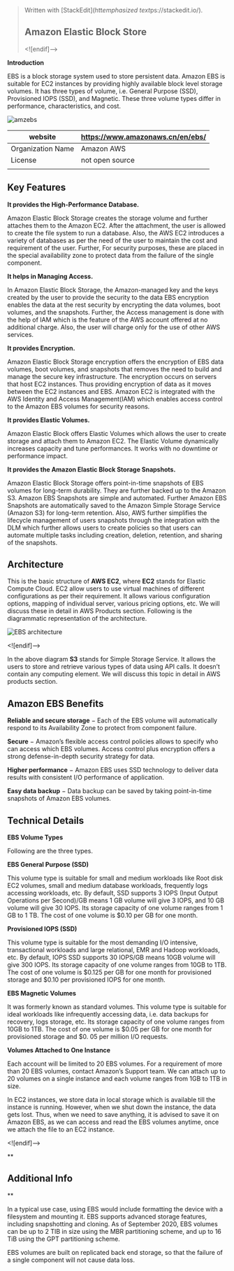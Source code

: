 ﻿


> Written with [StackEdit](htt*emphasized text*ps://stackedit.io/).
> ## Amazon Elastic Block Store
> <![endif]-->

**Introduction**

EBS is a block storage system used to store persistent data. Amazon EBS is suitable for EC2 instances by providing highly available block level storage volumes. It has three types of volume, i.e. General Purpose (SSD), Provisioned IOPS (SSD), and Magnetic. These three volume types differ in performance, characteristics, and cost.

![amzebs](https://digitaledge.org/wp-content/uploads/2016/02/amazon-ebs.png)

| website | https://www.amazonaws.cn/en/ebs/  |
|--|--|
| Organization Name | Amazon AWS |
|License|not open source|
|  |  |




## Key Features



**It provides the High-Performance Database.**

Amazon Elastic Block Storage creates the storage volume and further attaches them to the Amazon EC2. After the attachment, the user is allowed to create the file system to run a database. Also, the AWS EC2 introduces a variety of databases as per the need of the user to maintain the cost and requirement of the user. Further, For security purposes, these are placed in the special availability zone to protect data from the failure of the single component.

**It helps in Managing Access.**

In Amazon Elastic Block Storage, the Amazon-managed key and the keys created by the user to provide the security to the data EBS encryption enables the data at the rest security by encrypting the data volumes, boot volumes, and the snapshots. Further, the Access management is done with the help of IAM which is the feature of the AWS account offered at no additional charge. Also, the user will charge only for the use of other AWS services.

**It provides Encryption.**

Amazon Elastic Block Storage encryption offers the encryption of EBS data volumes, boot volumes, and snapshots that removes the need to build and manage the secure key infrastructure. The encryption occurs on servers that host EC2 instances. Thus providing encryption of data as it moves between the EC2 instances and EBS. Amazon EC2 is integrated with the AWS Identity and Access Management(IAM) which enables access control to the Amazon EBS volumes for security reasons.

**It provides Elastic Volumes.**

Amazon Elastic Block offers Elastic Volumes which allows the user to create storage and attach them to Amazon EC2. The Elastic Volume dynamically increases capacity and tune performances. It works with no downtime or performance impact.

**It provides the Amazon Elastic Block Storage Snapshots.**

Amazon Elastic Block Storage offers point-in-time snapshots of EBS volumes for long-term durability. They are further backed up to the Amazon S3. Amazon EBS Snapshots are simple and automated. Further Amazon EBS Snapshots are automatically saved to the Amazon Simple Storage Service (Amazon S3) for long-term retention. Also, AWS further simplifies the lifecycle management of users snapshots through the integration with the DLM which further allows users to create policies so that users can automate multiple tasks including creation, deletion, retention, and sharing of the snapshots.



## Architecture


This is the basic structure of **AWS EC2**, where **EC2** stands for Elastic Compute Cloud. EC2 allow users to use virtual machines of different configurations as per their requirement. It allows various configuration options, mapping of individual server, various pricing options, etc. We will discuss these in detail in AWS Products section. Following is the diagrammatic representation of the architecture.

![EBS architecture](https://www.tutorialspoint.com/amazon_web_services/images/architecture.jpg)

<![endif]-->

In the above diagram **S3** stands for Simple Storage Service. It allows the users to store and retrieve various types of data using API calls. It doesn’t contain any computing element. We will discuss this topic in detail in AWS products section.



## Amazon EBS Benefits



**Reliable and secure storage**  − Each of the EBS volume will automatically respond to its Availability Zone to protect from component failure.

**Secure**  − Amazon’s flexible access control policies allows to specify who can access which EBS volumes. Access control plus encryption offers a strong defense-in-depth security strategy for data.

**Higher performance**  − Amazon EBS uses SSD technology to deliver data results with consistent I/O performance of application.

**Easy data backup**  − Data backup can be saved by taking point-in-time snapshots of Amazon EBS volumes.



## Technical Details



**EBS Volume Types**

Following are the three types.

**EBS General Purpose (SSD)**

This volume type is suitable for small and medium workloads like Root disk EC2 volumes, small and medium database workloads, frequently logs accessing workloads, etc. By default, SSD supports 3 IOPS (Input Output Operations per Second)/GB means 1 GB volume will give 3 IOPS, and 10 GB volume will give 30 IOPS. Its storage capacity of one volume ranges from 1 GB to 1 TB. The cost of one volume is $0.10 per GB for one month.

**Provisioned IOPS (SSD)**

This volume type is suitable for the most demanding I/O intensive, transactional workloads and large relational, EMR and Hadoop workloads, etc. By default, IOPS SSD supports 30 IOPS/GB means 10GB volume will give 300 IOPS. Its storage capacity of one volume ranges from 10GB to 1TB. The cost of one volume is $0.125 per GB for one month for provisioned storage and $0.10 per provisioned IOPS for one month.

**EBS Magnetic Volumes**

It was formerly known as standard volumes. This volume type is suitable for ideal workloads like infrequently accessing data, i.e. data backups for recovery, logs storage, etc. Its storage capacity of one volume ranges from 10GB to 1TB. The cost of one volume is $0.05 per GB for one month for provisioned storage and $0. 05 per million I/O requests.

**Volumes Attached to One Instance**

Each account will be limited to 20 EBS volumes. For a requirement of more than 20 EBS volumes, contact Amazon’s Support team. We can attach up to 20 volumes on a single instance and each volume ranges from 1GB to 1TB in size.

In EC2 instances, we store data in local storage which is available till the instance is running. However, when we shut down the instance, the data gets lost. Thus, when we need to save anything, it is advised to save it on Amazon EBS, as we can access and read the EBS volumes anytime, once we attach the file to an EC2 instance.

<![endif]-->

**

## Additional Info

**

In a typical use case, using EBS would include formatting the device with a filesystem and mounting it. EBS supports advanced storage features, including snapshotting and cloning. As of September 2020, EBS volumes can be up to 2 TIB in size using the MBR partitioning scheme, and up to 16 TiB using the GPT partitioning scheme.

EBS volumes are built on replicated back end storage, so that the failure of a single component will not cause data loss.
